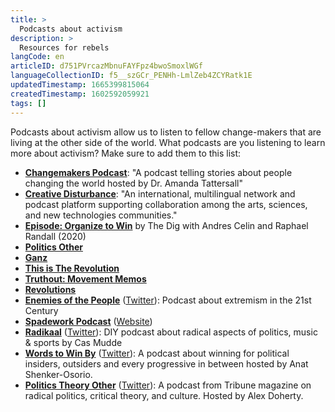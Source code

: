 ```yaml
---
title: >
  Podcasts about activism
description: >
  Resources for rebels
langCode: en
articleID: d751PVrcazMbnuFAYFpz4bwoSmoxlWGf
languageCollectionID: f5__szGCr_PENHh-LmlZeb4ZCYRatk1E
updatedTimestamp: 1665399815064
createdTimestamp: 1602592059921
tags: []
---
```


Podcasts about activism allow us to listen to fellow change-makers that are living at the other side of the world. What podcasts are you listening to learn more about activism? Make sure to add them to this list:

-   [**Changemakers Podcast**](https://changemakerspodcast.org/): "A podcast telling stories about people changing the world hosted by Dr. Amanda Tattersall"
-   [**Creative Disturbance**](https://creativedisturbance.org/): "An international, multilingual network and podcast platform supporting collaboration among the arts, sciences, and new technologies communities."
-   [**Episode: Organize to Win**](https://open.spotify.com/episode/7H4cJB6Y78RSjnQxwiU9vt?si=Iy_iBDQiSdCE0xz9wr0o_w&fbclid=IwAR0DEhHV8uBFmk-NLDZRtij8MjpO5tRfw2adcaDZWRLxhjpBqCVlm4h8H5I) by The Dig with Andres Celin and Raphael Randall (2020)
-   [**Politics Other**](https://open.spotify.com/episode/10CSo3RAouUxM01potLLEp?si=6w1mkGesRRuPhp_owvxfLA)
-   [**Ganz**](https://open.spotify.com/episode/5zHryepvlG9KtYEQGkof91?si=aZ3oC6CkQd-3ttiL3wV80g)
-   [**This is The Revolution**](https://podcasts.google.com/feed/aHR0cHM6Ly9mZWVkcy5idXp6c3Byb3V0LmNvbS8xMjE5NzM2LnJzcw==)
-   [**Truthout: Movement Memos**](https://truthout.org/series/movement-memos/?fbclid=IwAR326BzQCdu4XFDarxdzfzJFkEnU96MTDA0D_5ZtJcyWEjswOrcABBe8e98)
-   [**Revolutions**](https://podcasts.apple.com/nl/podcast/revolutions/id703889772?fbclid=IwAR1sZxWNXUil_AmlGhs_V8rK_Hd0MhUuB9O3S-V96crxt_RPem2RwLzHLwA)
-   [**Enemies of the People**](https://enemiesofthepeople.buzzsprout.com) ([Twitter](https://twitter.com/EnemiesPod)): Podcast about extremism in the 21st Century
-   [**Spadework Podcast**](https://twitter.com/SpadeworkPod) ([Website](https://roarmag.org/author/spadework/))
-   [**Radikaal**](https://www.radikaalpodcast.com) ([Twitter](https://twitter.com/radikaalpodcast)): DIY podcast about radical aspects of politics, music & sports by Cas Mudde
-   [**Words to Win By**](https://wordstowinby-pod.com) ([Twitter](https://twitter.com/WordsToWinBy)): A podcast about winning for political insiders, outsiders and every progressive in between hosted by Anat Shenker-Osorio.
-   [**Politics Theory Other**](https://soundcloud.com/poltheoryother) ([Twitter](https://twitter.com/poltheoryother)): A podcast from Tribune magazine on radical politics, critical theory, and culture. Hosted by Alex Doherty.